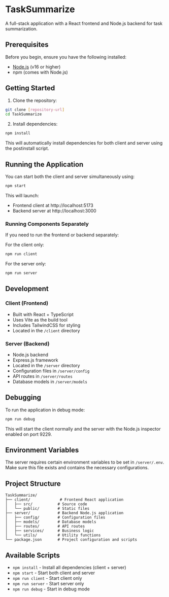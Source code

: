 # TaskSummarize

A full-stack application with a React frontend and Node.js backend for task summarization.

## Prerequisites

Before you begin, ensure you have the following installed:
- [Node.js](https://nodejs.org/) (v16 or higher)
- npm (comes with Node.js)

## Getting Started

1. Clone the repository:
```bash
git clone [repository-url]
cd TaskSummarize
```

2. Install dependencies:
```bash
npm install
```
This will automatically install dependencies for both client and server using the postinstall script.

## Running the Application

You can start both the client and server simultaneously using:
```bash
npm start
```

This will launch:
- Frontend client at http://localhost:5173
- Backend server at http://localhost:3000

### Running Components Separately

If you need to run the frontend or backend separately:

For the client only:
```bash
npm run client
```

For the server only:
```bash
npm run server
```

## Development

### Client (Frontend)
- Built with React + TypeScript
- Uses Vite as the build tool
- Includes TailwindCSS for styling
- Located in the `/client` directory

### Server (Backend)
- Node.js backend
- Express.js framework
- Located in the `/server` directory
- Configuration files in `/server/config`
- API routes in `/server/routes`
- Database models in `/server/models`

## Debugging

To run the application in debug mode:
```bash
npm run debug
```
This will start the client normally and the server with the Node.js inspector enabled on port 9229.

## Environment Variables

The server requires certain environment variables to be set in `/server/.env`. Make sure this file exists and contains the necessary configurations.

## Project Structure
```
TaskSummarize/
├── client/             # Frontend React application
│   ├── src/           # Source code
│   └── public/        # Static files
├── server/            # Backend Node.js application
│   ├── config/        # Configuration files
│   ├── models/        # Database models
│   ├── routes/        # API routes
│   ├── services/      # Business logic
│   └── utils/         # Utility functions
└── package.json       # Project configuration and scripts
```

## Available Scripts

- `npm install` - Install all dependencies (client + server)
- `npm start` - Start both client and server
- `npm run client` - Start client only
- `npm run server` - Start server only
- `npm run debug` - Start in debug mode